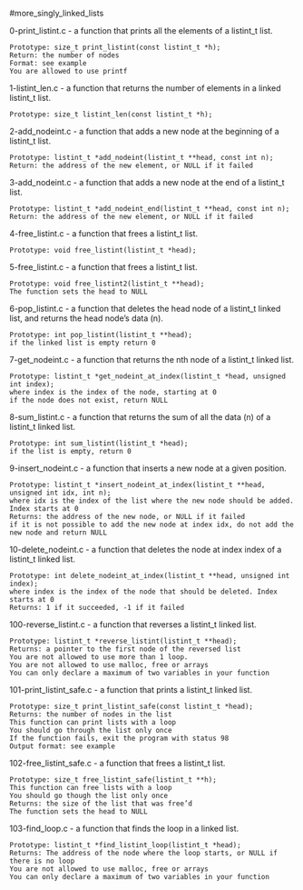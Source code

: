 #more_singly_linked_lists

0-print_listint.c - a function that prints all the elements of a listint_t list.

	Prototype: size_t print_listint(const listint_t *h);
	Return: the number of nodes
	Format: see example
	You are allowed to use printf
 

1-listint_len.c - a function that returns the number of elements in a linked listint_t list.

	Prototype: size_t listint_len(const listint_t *h);


2-add_nodeint.c - a function that adds a new node at the beginning of a listint_t list.

	Prototype: listint_t *add_nodeint(listint_t **head, const int n);
	Return: the address of the new element, or NULL if it failed


3-add_nodeint.c - a function that adds a new node at the end of a listint_t list.

	Prototype: listint_t *add_nodeint_end(listint_t **head, const int n);
	Return: the address of the new element, or NULL if it failed


4-free_listint.c - a function that frees a listint_t list.

	Prototype: void free_listint(listint_t *head);


5-free_listint.c - a function that frees a listint_t list.

	Prototype: void free_listint2(listint_t **head);
	The function sets the head to NULL


6-pop_listint.c - a function that deletes the head node of a listint_t linked list, and returns the head node’s data (n).

	Prototype: int pop_listint(listint_t **head);
	if the linked list is empty return 0



7-get_nodeint.c - a function that returns the nth node of a listint_t linked list.

	Prototype: listint_t *get_nodeint_at_index(listint_t *head, unsigned int index);
	where index is the index of the node, starting at 0
	if the node does not exist, return NULL


8-sum_listint.c - a function that returns the sum of all the data (n) of a listint_t linked list.

	Prototype: int sum_listint(listint_t *head);
	if the list is empty, return 0


9-insert_nodeint.c - a function that inserts a new node at a given position.

	Prototype: listint_t *insert_nodeint_at_index(listint_t **head, unsigned int idx, int n);
	where idx is the index of the list where the new node should be added. Index starts at 0
	Returns: the address of the new node, or NULL if it failed
	if it is not possible to add the new node at index idx, do not add the new node and return NULL

10-delete_nodeint.c - a function that deletes the node at index index of a listint_t linked list.

	Prototype: int delete_nodeint_at_index(listint_t **head, unsigned int index);
	where index is the index of the node that should be deleted. Index starts at 0
	Returns: 1 if it succeeded, -1 if it failed

100-reverse_listint.c -  a function that reverses a listint_t linked list.

	Prototype: listint_t *reverse_listint(listint_t **head);
	Returns: a pointer to the first node of the reversed list
	You are not allowed to use more than 1 loop.
	You are not allowed to use malloc, free or arrays
	You can only declare a maximum of two variables in your function


101-print_listint_safe.c - a function that prints a listint_t linked list.

	Prototype: size_t print_listint_safe(const listint_t *head);
	Returns: the number of nodes in the list
	This function can print lists with a loop
	You should go through the list only once
	If the function fails, exit the program with status 98
	Output format: see example

102-free_listint_safe.c -  a function that frees a listint_t list.

	Prototype: size_t free_listint_safe(listint_t **h);
	This function can free lists with a loop
	You should go though the list only once
	Returns: the size of the list that was free’d
	The function sets the head to NULL


103-find_loop.c - a function that finds the loop in a linked list.

	Prototype: listint_t *find_listint_loop(listint_t *head);
	Returns: The address of the node where the loop starts, or NULL if there is no loop
	You are not allowed to use malloc, free or arrays
	You can only declare a maximum of two variables in your function


